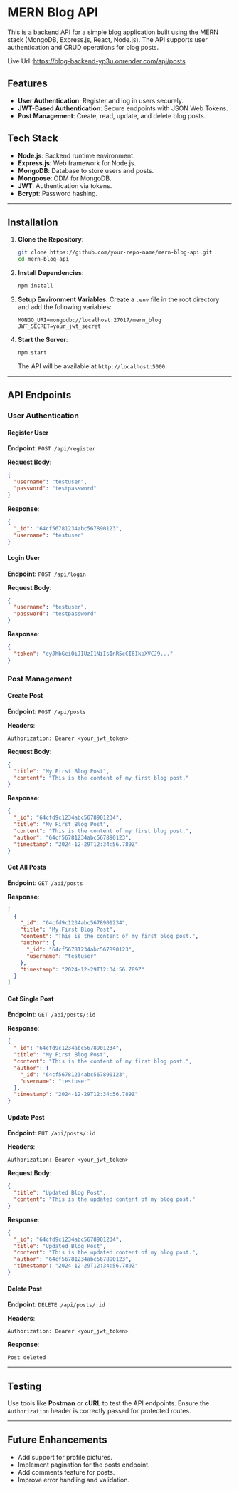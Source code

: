 # MERN Blog API

This is a backend API for a simple blog application built using the MERN stack (MongoDB, Express.js, React, Node.js). The API supports user authentication and CRUD operations for blog posts.

Live Url :https://blog-backend-yp3u.onrender.com/api/posts

## Features
- **User Authentication**: Register and log in users securely.
- **JWT-Based Authentication**: Secure endpoints with JSON Web Tokens.
- **Post Management**: Create, read, update, and delete blog posts.

## Tech Stack
- **Node.js**: Backend runtime environment.
- **Express.js**: Web framework for Node.js.
- **MongoDB**: Database to store users and posts.
- **Mongoose**: ODM for MongoDB.
- **JWT**: Authentication via tokens.
- **Bcrypt**: Password hashing.

---

## Installation

1. **Clone the Repository**:
   ```bash
   git clone https://github.com/your-repo-name/mern-blog-api.git
   cd mern-blog-api
   ```

2. **Install Dependencies**:
   ```bash
   npm install
   ```

3. **Setup Environment Variables**:
   Create a `.env` file in the root directory and add the following variables:
   ```env
   MONGO_URI=mongodb://localhost:27017/mern_blog
   JWT_SECRET=your_jwt_secret
   ```

4. **Start the Server**:
   ```bash
   npm start
   ```
   The API will be available at `http://localhost:5000`.

---

## API Endpoints

### User Authentication

#### Register User
**Endpoint**: `POST /api/register`

**Request Body**:
```json
{
  "username": "testuser",
  "password": "testpassword"
}
```

**Response**:
```json
{
  "_id": "64cf56781234abc567890123",
  "username": "testuser"
}
```

#### Login User
**Endpoint**: `POST /api/login`

**Request Body**:
```json
{
  "username": "testuser",
  "password": "testpassword"
}
```

**Response**:
```json
{
  "token": "eyJhbGciOiJIUzI1NiIsInR5cCI6IkpXVCJ9..."
}
```

### Post Management

#### Create Post
**Endpoint**: `POST /api/posts`

**Headers**:
```
Authorization: Bearer <your_jwt_token>
```

**Request Body**:
```json
{
  "title": "My First Blog Post",
  "content": "This is the content of my first blog post."
}
```

**Response**:
```json
{
  "_id": "64cfd9c1234abc5678901234",
  "title": "My First Blog Post",
  "content": "This is the content of my first blog post.",
  "author": "64cf56781234abc567890123",
  "timestamp": "2024-12-29T12:34:56.789Z"
}
```

#### Get All Posts
**Endpoint**: `GET /api/posts`

**Response**:
```json
[
  {
    "_id": "64cfd9c1234abc5678901234",
    "title": "My First Blog Post",
    "content": "This is the content of my first blog post.",
    "author": {
      "_id": "64cf56781234abc567890123",
      "username": "testuser"
    },
    "timestamp": "2024-12-29T12:34:56.789Z"
  }
]
```

#### Get Single Post
**Endpoint**: `GET /api/posts/:id`

**Response**:
```json
{
  "_id": "64cfd9c1234abc5678901234",
  "title": "My First Blog Post",
  "content": "This is the content of my first blog post.",
  "author": {
    "_id": "64cf56781234abc567890123",
    "username": "testuser"
  },
  "timestamp": "2024-12-29T12:34:56.789Z"
}
```

#### Update Post
**Endpoint**: `PUT /api/posts/:id`

**Headers**:
```
Authorization: Bearer <your_jwt_token>
```

**Request Body**:
```json
{
  "title": "Updated Blog Post",
  "content": "This is the updated content of my blog post."
}
```

**Response**:
```json
{
  "_id": "64cfd9c1234abc5678901234",
  "title": "Updated Blog Post",
  "content": "This is the updated content of my blog post.",
  "author": "64cf56781234abc567890123",
  "timestamp": "2024-12-29T12:34:56.789Z"
}
```

#### Delete Post
**Endpoint**: `DELETE /api/posts/:id`

**Headers**:
```
Authorization: Bearer <your_jwt_token>
```

**Response**:
```
Post deleted
```

---

## Testing
Use tools like **Postman** or **cURL** to test the API endpoints. Ensure the `Authorization` header is correctly passed for protected routes.

---

## Future Enhancements
- Add support for profile pictures.
- Implement pagination for the posts endpoint.
- Add comments feature for posts.
- Improve error handling and validation.



